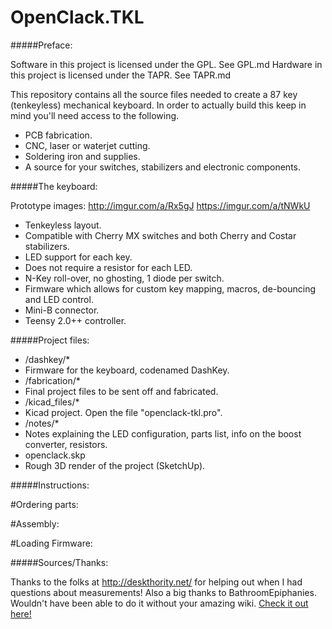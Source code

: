 OpenClack.TKL
=========

#####Preface:

Software in this project is licensed under the GPL.  See GPL.md
Hardware in this project is licensed under the TAPR.  See TAPR.md

This repository contains all the source files needed to create a 87 key (tenkeyless) mechanical keyboard.
In order to actually build this keep in mind you'll need access to the following.
- PCB fabrication.
- CNC, laser or waterjet cutting.
- Soldering iron and supplies.
- A source for your switches, stabilizers and electronic components.

#####The keyboard:

Prototype images: http://imgur.com/a/Rx5gJ https://imgur.com/a/tNWkU

- Tenkeyless layout.
- Compatible with Cherry MX switches and both Cherry and Costar stabilizers.
- LED support for each key.
- Does not require a resistor for each LED.
- N-Key roll-over, no ghosting, 1 diode per switch.
- Firmware which allows for custom key mapping, macros, de-bouncing and LED control.
- Mini-B connector.
- Teensy 2.0++ controller.

#####Project files:

- /dashkey/*
 - Firmware for the keyboard, codenamed DashKey.
- /fabrication/*
 - Final project files to be sent off and fabricated.
- /kicad_files/*
 - Kicad project.  Open the file "openclack-tkl.pro".
- /notes/*
 - Notes explaining the LED configuration, parts list, info on the boost converter, resistors.
- openclack.skp
 - Rough 3D render of the project (SketchUp).

#####Instructions:

#Ordering parts:

#Assembly:

#Loading Firmware:

#####Sources/Thanks:

Thanks to the folks at http://deskthority.net/ for helping out when I had questions about measurements!
Also a big thanks to BathroomEpiphanies.  Wouldn't have been able to do it without your amazing wiki.
[Check it out here!](http://deskthority.net/wiki/KiCAD_keyboard_PCB_design_guide)